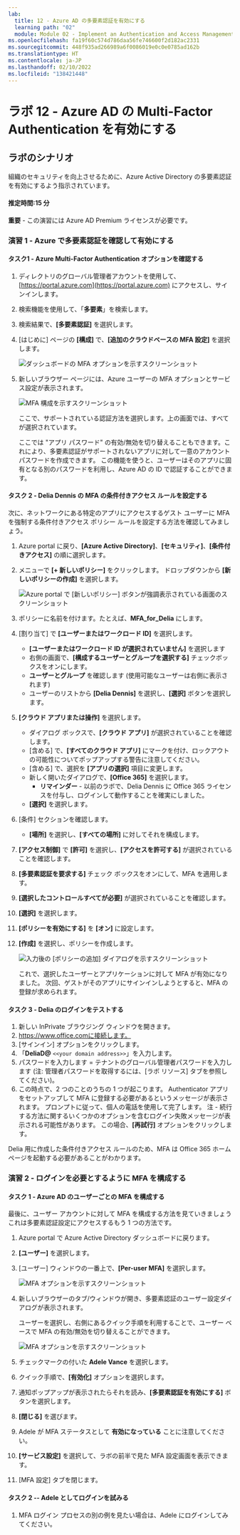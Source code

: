 ```yaml
---
lab:
  title: 12 - Azure AD の多要素認証を有効にする
  learning path: "02"
  module: Module 02 - Implement an Authentication and Access Management Solution
ms.openlocfilehash: fa19f60c574d786daa56fe746600f2d182ac2331
ms.sourcegitcommit: 448f935ad266989a6f0086019e0c0e0785ad162b
ms.translationtype: HT
ms.contentlocale: ja-JP
ms.lasthandoff: 02/10/2022
ms.locfileid: "138421448"
---
```

# <a name="lab-12---enable-azure-ad-multi-factor-authentication"></a>ラボ 12 - Azure AD の Multi-Factor Authentication を有効にする

## <a name="lab-scenario"></a>ラボのシナリオ

組織のセキュリティを向上させるために、Azure Active Directory の多要素認証を有効にするよう指示されています。

#### <a name="estimated-time-15-minutes"></a>推定時間:15 分

**重要** - この演習には Azure AD Premium ライセンスが必要です。

### <a name="exercise-1---review-and-enable-multifactor-authentication-in-azure"></a>演習 1 - Azure で多要素認証を確認して有効にする

#### <a name="task-1---review-azure-multi-factor-authentication-options"></a>タスク1 - Azure Multi-Factor Authentication オプションを確認する

1. ディレクトリのグローバル管理者アカウントを使用して、[https://portal.azure.com](https://portal.azure.com) にアクセスし、サインインします。

2. 検索機能を使用して、「**多要素**」を検索します。

3. 検索結果で、**[多要素認証]** を選択します。

4. [はじめに] ページの **[構成]** で、**[追加のクラウドベースの MFA 設定]** を選択します。

    ![ダッシュボードの MFA オプションを示すスクリーンショット](./media/lp2-mod1-set-additional-mfa-settings.png)

5. 新しいブラウザー ページには、Azure ユーザーの MFA オプションとサービス設定が表示されます。

    ![MFA 構成を示すスクリーンショット](./media/lp2-mod1-mfa-settings.png)

    ここで、サポートされている認証方法を選択します。上の画面では、すべてが選択されています。

    ここでは "アプリ パスワード" の有効/無効を切り替えることもできます。これにより、多要素認証がサポートされないアプリに対して一意のアカウント パスワードを作成できます。 この機能を使うと、ユーザーはそのアプリに固有となる別のパスワードを利用し、Azure AD の ID で認証することができます。

#### <a name="task-2---setup-conditional-access-rules-for-mfa-for-delia-dennis"></a>タスク 2 - Delia Dennis の MFA の条件付きアクセス ルールを設定する

次に、ネットワークにある特定のアプリにアクセスするゲスト ユーザーに MFA を強制する条件付きアクセス ポリシー ルールを設定する方法を確認してみましょう。

1. Azure portal に戻り、**[Azure Active Directory]**、**[セキュリティ]**、**[条件付きアクセス]** の順に選択します。

2. メニューで **[+ 新しいポリシー]** をクリックします。 ドロップダウンから **[新しいポリシーの作成]** を選択します。

    ![Azure portal で [新しいポリシー] ボタンが強調表示されている画面のスクリーンショット](./media/lp2-mod1-azure-ad-conditional-access-policy.png)

3. ポリシーに名前を付けます。たとえば、**MFA_for_Delia** にします。

4. [割り当て] で **[ユーザーまたはワークロード ID]** を選択します。

    - **[ユーザーまたはワークロード ID が選択されていません]** を選択します  
    - 右側の画面で、**[構成するユーザーとグループを選択する]** チェックボックスをオンにします。
    - **ユーザーとグループ** を確認します (使用可能なユーザーは右側に表示されます)
    - ユーザーのリストから **[Delia Dennis]** を選択し、**[選択]** ボタンを選択します。

5. **[クラウド アプリまたは操作]** を選択します。

    - ダイアログ ボックスで、**[クラウド アプリ]** が選択されていることを確認します。
    - [含める] で、**[すべてのクラウド アプリ]** にマークを付け、ロックアウトの可能性についてポップアップする警告に注意してください。 
    - [含める] で、選択を **[アプリの選択]** 項目に変更します。
    - 新しく開いたダイアログで、**[Office 365]** を選択します。
        - **リマインダー** - 以前のラボで、Delia Dennis に Office 365 ライセンスを付与し、ログインして動作することを確実にしました。
    - **[選択]** を選択します。

6. [条件] セクションを確認します。

    - **[場所]** を選択し、**[すべての場所]** に対してそれを構成します。

7. **[アクセス制御]** で **[許可]** を選択し、**[アクセスを許可する]** が選択されていることを確認します。

8. **[多要素認証を要求する]** チェック ボックスをオンにして、MFA を適用します。

9. **[選択したコントロールすべてが必要]** が選択されていることを確認します。

10. **[選択]** を選択します。

11. **[ポリシーを有効にする]** を **[オン]** に設定します。

12. **[作成]** を選択し、ポリシーを作成します。

    ![入力後の [ポリシーの追加] ダイアログを示すスクリーンショット](./media/lp2-mod1-conditional-access-new-policy-complete.png)

    これで、選択したユーザーとアプリケーションに対して MFA が有効になりました。 次回、ゲストがそのアプリにサインインしようとすると、MFA の登録が求められます。

#### <a name="task-3---test-delias-login"></a>タスク 3 - Delia のログインをテストする

1. 新しい InPrivate ブラウジング ウィンドウを開きます。
2. https://www.office.comに接続します。
3. [サインイン] オプションをクリックします。
4. 「**DeliaD@** `<<your domain address>>`」を入力します。
5. パスワードを入力します = テナントのグローバル管理者パスワードを入力します (注: 管理者パスワードを取得するには、[ラボ リソース] タブを参照してください)。
6. この時点で、2 つのことのうちの 1 つが起こります。  Authenticator アプリをセットアップして MFA に登録する必要があるというメッセージが表示されます。  プロンプトに従って、個人の電話を使用して完了します。  注 - 続行する方法に関するいくつかのオプションを含むログイン失敗メッセージが表示される可能性があります。  この場合、**[再試行]** オプションをクリックします。

Delia 用に作成した条件付きアクセス ルールのため、MFA は Office 365 ホーム ページを起動する必要があることがわかります。

### <a name="exercise-2---configure-mfa-to-be-required-for-login"></a>演習 2 - ログインを必要とするように MFA を構成する

#### <a name="task-1---configure-azure-ad-per-user-mfa"></a>タスク 1 - Azure AD のユーザーごとの MFA を構成する

最後に、ユーザー アカウントに対して MFA を構成する方法を見ていきましょう これは多要素認証設定にアクセスするもう 1 つの方法です。

1. Azure portal で Azure Active Directory ダッシュボードに戻ります。

2. **[ユーザー]** を選択します。

3. [ユーザー] ウィンドウの一番上で、**[Per-user MFA]** を選択します。

    ![MFA オプションを示すスクリーンショット](./media/lp2-mod1-users-mfa.png)

4. 新しいブラウザーのタブ/ウィンドウが開き、多要素認証のユーザー設定ダイアログが表示されます。

    ユーザーを選択し、右側にあるクイック手順を利用することで、ユーザー ベースで MFA の有効/無効を切り替えることができます。

    ![MFA オプションを示すスクリーンショット](./media/lp2-mod1-mfa-service-settings-and-users.png)

5. チェックマークの付いた **Adele Vance** を選択します。
6. クイック手順で、**[有効化]** オプションを選択します。
7. 通知ポップアップが表示されたらそれを読み、**[多要素認証を有効にする]** ボタンを選択します。
8. **[閉じる]** を選びます。
9. Adele が MFA ステータスとして **有効になっている** ことに注意してください。
10. **[サービス設定]** を選択して、ラボの前半で見た MFA 設定画面を表示できます。
11. [MFA 設定] タブを閉じます。

#### <a name="task-2----try-logging-in-as-adele"></a>タスク 2 -- Adele としてログインを試みる

1. MFA ログイン プロセスの別の例を見たい場合は、Adele にログインしてみてください。
